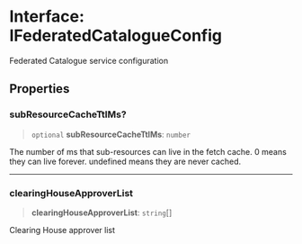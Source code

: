 # Interface: IFederatedCatalogueConfig

Federated Catalogue service configuration

## Properties

### subResourceCacheTtlMs?

> `optional` **subResourceCacheTtlMs**: `number`

The number of ms that sub-resources can live in the fetch cache.
0 means they can live forever.
undefined means they are never cached.

***

### clearingHouseApproverList

> **clearingHouseApproverList**: `string`[]

Clearing House approver list

